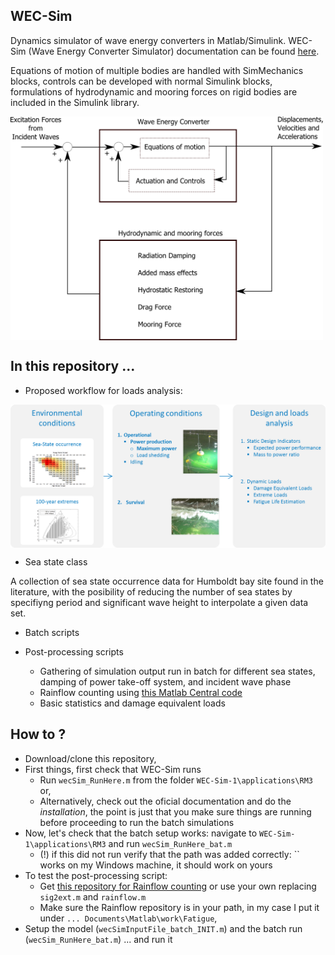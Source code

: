 ## WEC-Sim
Dynamics simulator of wave energy converters in Matlab/Simulink. WEC-Sim (Wave Energy Converter Simulator) documentation can be found [here](http://wec-sim.github.io/WEC-Sim).

Equations of motion of multiple bodies are handled with SimMechanics blocks, controls can be developed with normal Simulink blocks, formulations of hydrodynamic and mooring forces on rigid bodies are included in the Simulink library. 

<a href="https://raw.githubusercontent.com/brauliobarahona/WEC-Sim-1/master/wecsim_smaller.png"><img src="https://raw.githubusercontent.com/brauliobarahona/WEC-Sim-1/master/wecsim_smaller.png" align="center" width="500"></a>


## In this repository ...
+ Proposed workflow for loads analysis:

<a href='https://raw.githubusercontent.com/brauliobarahona/WEC-Sim-1/master/loads_analysis_workflow.png'><img src="https://raw.githubusercontent.com/brauliobarahona/WEC-Sim-1/master/loads_analysis_workflow.png" align="center" width="550"></a>

+ Sea state class

A collection of sea state occurrence data for Humboldt bay site found in the literature, with the posibility of reducing the number of sea states by specifiyng period and significant wave height to interpolate a given data set.

+ Batch scripts
  
+ Post-processing scripts
  + Gathering of simulation output run in batch for different sea states, damping of power take-off system, and incident wave phase
  + Rainflow counting using [this Matlab Central code](http://www.mathworks.com/matlabcentral/fileexchange/3026-rainflow-counting-algorithm)
  + Basic statistics and damage equivalent loads

## How to ?
+ Download/clone this repository,
+ First things, first check that WEC-Sim runs
  + Run `wecSim_RunHere.m` from the folder `WEC-Sim-1\applications\RM3` or, 
  + Alternatively, check out the oficial documentation and do the *installation*, the point is just that you make sure things are running before proceeding to run the batch simulations
+ Now, let's check that the batch setup works: navigate to `WEC-Sim-1\applications\RM3` and run `wecSim_RunHere_bat.m`
  + (!) if this did not run verify that the path was added correctly: `` works on my Windows machine, it should work on yours
+ To test the post-processing script:
  + Get [this repository for Rainflow counting]((http://www.mathworks.com/matlabcentral/fileexchange/3026-rainflow-counting-algorithm)) or use your own replacing `sig2ext.m` and `rainflow.m`
  + Make sure the Rainflow repository is in your path, in my case I put it under `... Documents\Matlab\work\Fatigue`, 
+ Setup the model (`wecSimInputFile_batch_INIT.m`) and the batch run (`wecSim_RunHere_bat.m`) ... and run it


  
  
